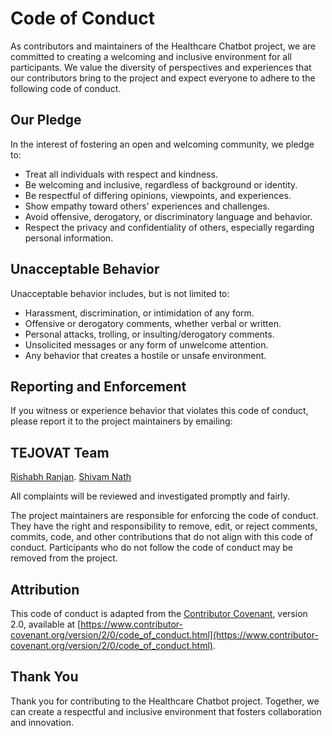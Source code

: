 # Code of Conduct

As contributors and maintainers of the Healthcare Chatbot project, we are committed to creating a welcoming and inclusive environment for all participants. We value the diversity of perspectives and experiences that our contributors bring to the project and expect everyone to adhere to the following code of conduct.

## Our Pledge

In the interest of fostering an open and welcoming community, we pledge to:

- Treat all individuals with respect and kindness.
- Be welcoming and inclusive, regardless of background or identity.
- Be respectful of differing opinions, viewpoints, and experiences.
- Show empathy toward others' experiences and challenges.
- Avoid offensive, derogatory, or discriminatory language and behavior.
- Respect the privacy and confidentiality of others, especially regarding personal information.

## Unacceptable Behavior

Unacceptable behavior includes, but is not limited to:

- Harassment, discrimination, or intimidation of any form.
- Offensive or derogatory comments, whether verbal or written.
- Personal attacks, trolling, or insulting/derogatory comments.
- Unsolicited messages or any form of unwelcome attention.
- Any behavior that creates a hostile or unsafe environment.

## Reporting and Enforcement

If you witness or experience behavior that violates this code of conduct, please report it to the project maintainers by emailing:

## TEJOVAT Team

[Rishabh Ranjan](mailto:rishabh9050@gmail.com).
[Shivam Nath](mailto:shivamnath027@gmail.com)

All complaints will be reviewed and investigated promptly and fairly.

The project maintainers are responsible for enforcing the code of conduct. They have the right and responsibility to remove, edit, or reject comments, commits, code, and other contributions that do not align with this code of conduct. Participants who do not follow the code of conduct may be removed from the project.

## Attribution

This code of conduct is adapted from the [Contributor Covenant](https://www.contributor-covenant.org/), version 2.0, available at [https://www.contributor-covenant.org/version/2/0/code_of_conduct.html](https://www.contributor-covenant.org/version/2/0/code_of_conduct.html).

## Thank You

Thank you for contributing to the Healthcare Chatbot project. Together, we can create a respectful and inclusive environment that fosters collaboration and innovation.